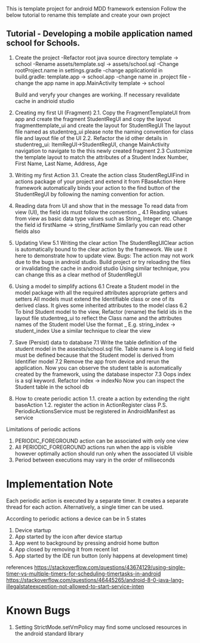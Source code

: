 This is template project for android MDD framework extension
Follow the below tutorial to rename this template and create your own project 

Tutorial - Developing a mobile application named school for Schools.
---------

1. Create the project
   -Refactor root java source directory template -> school
   -Rename assets/template.sql -> assets/school.sql
   -Change rootProject.name in settings.gradle
   -change applicationId in build.gradle: template.app -> school.app
   -change name in .project file
   -change the app name in app.MainActivity   template -> school

   Build and veryfy your changes are working. If necessary revalidate cache in andrioid studio

2. Creating my first UI (Fragment)
   2.1. Copy the FragmentTemplateUI from app and create the fragment StudentRegUI  and copy the layout fragmenttemplate_ui and create the layout for StudentRegUI The layout file named as studentreg_ui
        please note the naming convention for class file and layout file of the UI
   2.2. Refactor the id other details in studentreg_ui: ItemRegUI->StudentRegUI, change MainActivity navigation to navigate to the this newly created fragment
   2.3  Customize the template layout to match the attributes of a Student Index Number, First Name, Last Name, Address, Age

3. Writing my first Action
   3.1. Create the action class StudentRegUIFind  in actions package of your project and extend it from FBaseAction
        Here framework automatically binds your action to the find button of the StudentRegUI by following the naming convention <UIName><buttonId>  for action.

4. Reading data from UI and show that in the message
   To read data from view (UI), the field ids must follow the convention <ClassNameInFirstLetterSmall>_<identifier>
   4.1 Reading values from view as basic data type values such as String, Integer etc.
       Change the field id firstName -> string_firstName
       Similarly you can read other fields also

5. Updating View
   5.1 Writing the clear action
       The StudentRegUIClear action is automatically bound to the clear action by the framework. We use it here to demonstrate how to update view.
       Bugs: The action may not work due to the bugs in android studio. Build project or try reloading the files or invalidating the cache in android studio
       Using similar technique, you can change this as a clear method of StudentRegUI

6. Using a model to simplify actions
   6.1 Create a Student model in the model package with all the required attributes appropriate getters and setters
       All models must extend the Identifiable class or one of its derived class. It gives some inherited attributes to the model class
   6.2 To bind Student model to the view, Refactor (rename) the field ids in the layout file studentreg_ui to reflect the Class name and the attributes names of the Student model
       Use the format <ClassNameInFirstLetterSmall>_<identifier> E.g. string_index -> student_index
       Use a similar technique to clear the view

7. Save (Persist) data to database
   7.1 Write the table definition of the student model in the assests/school.sql file.
       Table name is <ClassNameInFirstLetterSmall>
       A long id field must be defined because that the Student model is derived from Identifier model
   7.2 Remove the app from device and rerun the application. Now you can observe the student table is automatically created by the framework, using the database inspector
   7.3 Oops index is a sql keyword. Refactor index -> indexNo
       Now you can inspect the Student table in the school db
       

       
  


       







1. How to create periodic action
1.1. create a action by extending the right baseAction
1.2. register the action in ActionRegister class
P.S. PeriodicActionsService must be registered in AndroidManifest as service


Limitations of periodic actions
1. PERIODIC_FOREGROUND action can be associated with only one view
2. All PERIODIC_FOREGROUND actions run when the app is visible however
optimally action should run only when the associated UI visible
3. Period between executions may vary in the order of milliseconds


Implementation Note
===================
Each periodic action is executed by a separate timer. It creates a separate thread for each action.
Alternatively, a single timer can be used.

According to periodic actions a device can be in 5 states
1. Device startup
2. App started by the icon after device startup
3. App went to background by pressing android home button
4. App closed by removing it from recent list
5. App started by the IDE run button (only happens at development time)


references
https://stackoverflow.com/questions/43674129/using-single-timer-vs-multiple-timers-for-scheduling-timertasks-in-android
https://stackoverflow.com/questions/46445265/android-8-0-java-lang-illegalstateexception-not-allowed-to-start-service-inten




Known Bugs
===========
1. Setting StrictMode.setVmPolicy  may find some unclosed resources in the android standard library